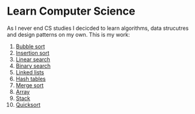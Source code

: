 # Learn Computer Science

As I never end CS studies I decicded to learn algorithms, data strucutres and design patterns on my own.
This is my work:

1. [Bubble sort](https://github.com/krzysztofzuraw/learn-algorithms/tree/master/bubble_sort)
2. [Insertion sort](https://github.com/krzysztofzuraw/learn-algorithms/tree/master/insertion_sort)
3. [Linear search](https://github.com/krzysztofzuraw/learn-algorithms/tree/master/linear_search)
4. [Binary search](https://github.com/krzysztofzuraw/learn-algorithms/tree/master/binary_search)
5. [Linked lists](https://github.com/krzysztofzuraw/learn-algorithms/tree/master/linked_lists)
6. [Hash tables](https://github.com/krzysztofzuraw/learn-algorithms/tree/master/hash_tables)
7. [Merge sort](https://github.com/krzysztofzuraw/learn-algorithms/tree/master/merge_sort)
8. [Array](https://github.com/krzysztofzuraw/learn-algorithms/tree/master/array)
9. [Stack](https://github.com/krzysztofzuraw/learn-algorithms/tree/master/stack)
10. [Quicksort](https://github.com/krzysztofzuraw/learn-algorithms/tree/master/quick_sort)
